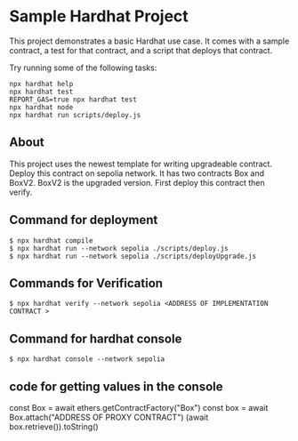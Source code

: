 # Sample Hardhat Project

This project demonstrates a basic Hardhat use case. It comes with a sample contract, a test for that contract, and a script that deploys that contract.

Try running some of the following tasks:

```shell
npx hardhat help
npx hardhat test
REPORT_GAS=true npx hardhat test
npx hardhat node
npx hardhat run scripts/deploy.js
```

## About

This project uses the newest template for writing upgradeable contract.
Deploy this contract on sepolia network.
It has two contracts Box and BoxV2.
BoxV2 is the upgraded version.
First deploy this contract then verify.

## Command for deployment

```shell
$ npx hardhat compile
$ npx hardhat run --network sepolia ./scripts/deploy.js
$ npx hardhat run --network sepolia ./scripts/deployUpgrade.js

```

## Commands for Verification

```shell
$ npx hardhat verify --network sepolia <ADDRESS OF IMPLEMENTATION CONTRACT >
```

## Command for hardhat console

```shell
$ npx hardhat console --network sepolia
```

## code for getting values in the console

const Box = await ethers.getContractFactory("Box")
const box = await Box.attach("ADDRESS OF PROXY CONTRACT")
(await box.retrieve()).toString()
